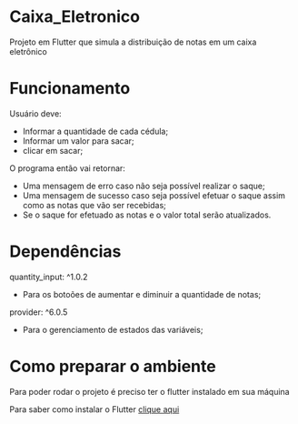# Caixa_Eletronico

Projeto em Flutter que simula  a distribuição de notas em um caixa eletrônico

# Funcionamento 

Usuário deve:
- Informar a quantidade de cada cédula;
- Informar um valor para sacar;
- clicar em sacar;

O programa então vai retornar: 
- Uma mensagem de erro caso não seja possível realizar o saque;
- Uma mensagem de sucesso caso seja possível efetuar o saque assim como as notas que vão ser recebidas;
- Se o saque for efetuado as notas e o valor total serão atualizados.

# Dependências

quantity_input: ^1.0.2
- Para os botoões de aumentar e diminuir a quantidade de notas;
  
provider: ^6.0.5
- Para o gerenciamento de estados das variáveis;


# Como preparar o ambiente

Para poder rodar o projeto é preciso ter o flutter instalado em sua máquina

Para saber como instalar o Flutter
[ clique aqui](https://docs.flutter.dev/get-started/install)

